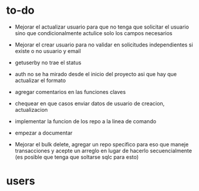 # to-do

- Mejorar el actualizar usuario para que no tenga que solicitar el usuario sino que condicionalmente actulice solo los campos necesarios

- Mejorar el crear usuario para no validar en solicitudes independientes si existe o no usuario y email

- getuserby no trae el status

- auth no se ha mirado desde el inicio del proyecto asi que hay que actualizar el formato

- agregar comentarios en las funciones claves

- chequear en que casos enviar datos de usuario de creacion, actualizacion

- implementar la funcion de los repo a la linea de comando

- empezar a documentar

- Mejorar el bulk delete, agregar un repo specifico para eso que maneje transacciones y acepte un arreglo en lugar de hacerlo secuencialmente (es posible que tenga que soltarse sqlc para esto)

# users
